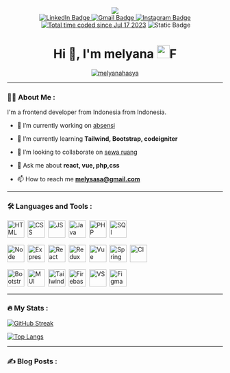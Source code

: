<div id="header" align="center">
  <img src="https://raw.githubusercontent.com/TheDudeThatCode/TheDudeThatCode/master/Assets/Developer.gif"/>
     <div id="badges">
  <a href="https://www.linkedin.com/in/mely-sasa-97b281295/">
    <img src="https://img.shields.io/badge/LinkedIn-blue?style=for-the-badge&logo=linkedin&logoColor=white" alt="LinkedIn Badge"/>
  </a>
  <a href="mailto:melysasa@gmail.com">
    <img src="https://img.shields.io/badge/Gmail-red?style=for-the-badge&logo=gmail&logoColor=white" alt="Gmail Badge"/>
  </a>
  <a href="https://www.instagram.com/asyamdrp/"> 
    <img src="https://img.shields.io/badge/Instagram-white?style=for-the-badge&logo=instagram" alt="Instagram Badge"/>
  </a>
</div>
     <img src="https://komarev.com/ghpvc/?username=melyanahasya&style=flat-square&color=blue" alt=""/>
  <a href="https://wakatime.com/@3e92424a-54fc-4d9c-899c-3e7c3e0c046a"><img src="https://wakatime.com/badge/user/3e92424a-54fc-4d9c-899c-3e7c3e0c046a.svg" alt="Total time coded since Jul 17 2023" /></a>
  <img alt="Static Badge" src="https://img.shields.io/badge/status-chillin-gray?labelColor=red">
     <h1>
Hi 👋, I'm melyana
  <img src="https://media.giphy.com/media/hvRJCLFzcasrR4ia7z/giphy.gif" width="30px"/>F
</h1>
  <p align="center"><a href="https://github.com/ryo-ma/github-profile-trophy"><img src="https://github-profile-trophy.vercel.app/?username=melyanahasya&row=1&no-frame=true&margin-w=15&theme=discord" alt="melyanahasya" /></a></p>
</div>

---

### :man_technologist: About Me :

I'm a frontend developer from Indonesia from Indonesia.

- 🔭 I’m currently working on [absensi](https://github.com/melyanahasya/absensi_php.git)

- 🌱 I’m currently learning **Tailwind, Bootstrap, codeigniter**

- 👯 I’m looking to collaborate on [sewa ruang](https://github.com/melyanahasya/absensi_php.git)

- 💬 Ask me about **react, vue, php,css**

- 📫 How to reach me **melysasa@gmail.com**

---

### :hammer_and_wrench: Languages and Tools :

<div>
  <img src="https://cdn.jsdelivr.net/gh/devicons/devicon/icons/html5/html5-original.svg" title="HTML" alt="HTML" width="40" height="40"/>&nbsp;
  <img src="https://cdn.jsdelivr.net/gh/devicons/devicon/icons/css3/css3-original.svg" title="CSS" alt="CSS" width="40" height="40"/>&nbsp;
  <img src="https://cdn.jsdelivr.net/gh/devicons/devicon/icons/javascript/javascript-original.svg" title="JS" alt="JS" width="40" height="40"/>&nbsp;
  <img src="https://cdn.jsdelivr.net/gh/devicons/devicon/icons/java/java-original.svg" title="Java" alt="Java" width="40" height="40"/>&nbsp;
  <img src="https://cdn.jsdelivr.net/gh/devicons/devicon/icons/php/php-original.svg" title="PHP" alt="PHP" width="40" height="40"/>&nbsp;
  <img src="https://cdn.jsdelivr.net/gh/devicons/devicon/icons/mysql/mysql-original.svg" title="SQL" alt="SQl" width="40" height="40"/>&nbsp;

<img src="https://cdn.jsdelivr.net/gh/devicons/devicon/icons/nodejs/nodejs-original.svg" title="Node" alt="Node" width="40" height="40"/>&nbsp;
<img src="https://cdn.jsdelivr.net/gh/devicons/devicon/icons/express/express-original.svg" title="Express" alt="Express" width="40" height="40"/>&nbsp;
<img src="https://cdn.jsdelivr.net/gh/devicons/devicon/icons/react/react-original.svg" title="React" alt="React" width="40" height="40"/>&nbsp;
<img src="https://cdn.jsdelivr.net/gh/devicons/devicon/icons/redux/redux-original.svg" title="Redux" alt="Redux" width="40" height="40"/>&nbsp;
<img src="https://cdn.jsdelivr.net/gh/devicons/devicon/icons/vuejs/vuejs-original.svg" title="Vue" alt="Vue" width="40" height="40"/>&nbsp;
<img src="https://cdn.jsdelivr.net/gh/devicons/devicon/icons/spring/spring-original.svg" title="Spring" alt="Spring" width="40" height="40"/>&nbsp;
<img src="https://cdn.jsdelivr.net/gh/devicons/devicon/icons/codeigniter/codeigniter-plain.svg" title="CI" alt="CI" width="40" height="40"/>&nbsp;

<img src="https://cdn.jsdelivr.net/gh/devicons/devicon/icons/bootstrap/bootstrap-original.svg" title="Bootstrap" alt="Bootstrap" width="40" height="40"/>&nbsp;
<img src="https://cdn.jsdelivr.net/gh/devicons/devicon/icons/materialui/materialui-original.svg" title="MUI" alt="MUI" width="40" height="40"/>&nbsp;
<img src="https://cdn.jsdelivr.net/gh/devicons/devicon@latest/icons/tailwindcss/tailwindcss-original.svg" title="Tailwind" alt="Tailwind" width="40" height="40"/>&nbsp;
<img src="https://cdn.jsdelivr.net/gh/devicons/devicon/icons/firebase/firebase-plain.svg" title="Firebase" alt="Firebase" width="40" height="40"/>&nbsp;
<img src="https://cdn.jsdelivr.net/gh/devicons/devicon/icons/vscode/vscode-original.svg" title="VS" alt="VS" width="40" height="40"/>&nbsp;
<img src="https://cdn.jsdelivr.net/gh/devicons/devicon/icons/figma/figma-original.svg" title="Figma" alt="Figma" width="40" height="40"/>&nbsp;

</div>

---

### :fire: My Stats :

[![GitHub Streak](http://github-readme-streak-stats.herokuapp.com?user=melyanahasya&theme=dark&background=000000)](https://git.io/streak-stats)

[![Top Langs](https://github-readme-stats.vercel.app/api/top-langs/?username=melyanahasya&layout=compact&theme=vision-friendly-dark)](https://github.com/anuraghazra/github-readme-stats)

---

### :writing_hand: Blog Posts :

